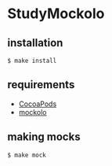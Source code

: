 # StudyMockolo

## installation
```
$ make install
```

## requirements
- [CocoaPods](https://cocoapods.org/)
- [mockolo](https://github.com/uber/mockolo)

## making mocks
```
$ make mock
```
